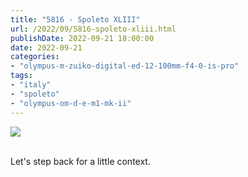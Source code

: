 ```yaml
---
title: "5816 - Spoleto XLIII"
url: /2022/09/5816-spoleto-xliii.html
publishDate: 2022-09-21 18:00:00
date: 2022-09-21
categories:
- "olympus-m-zuiko-digital-ed-12-100mm-f4-0-is-pro"
tags:
- "italy"
- "spoleto"
- "olympus-om-d-e-m1-mk-ii"
---
```

<div class="container">
<div class="center"><a target="_blank" href="https://d25zfm9zpd7gm5.cloudfront.net/1200x1200/2019/20190906_175033_lr.jpg"><img class="webfeedsFeaturedVisual" src="https://d25zfm9zpd7gm5.cloudfront.net/0600x0600/2019/20190906_175033_lr.jpg" /></a></div>
</div>
<br />

Let's step back for a little context.
